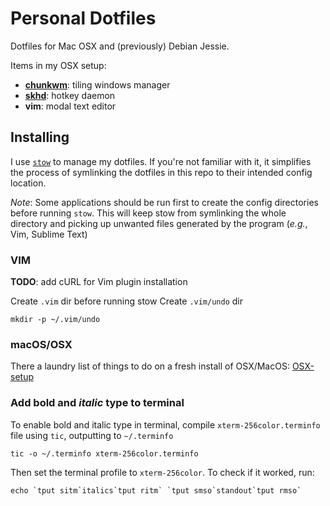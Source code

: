 # Personal Dotfiles
Dotfiles for Mac OSX and (previously) Debian Jessie.

Items in my OSX setup:

* [**chunkwm**](https://github.com/koekeishiya/chunkwm): tiling windows manager
* [**skhd**](https://github.com/koekeishiya/skhd): hotkey daemon
* **vim**: modal text editor

## Installing
I use [`stow`](https://www.gnu.org/software/stow/) to manage my dotfiles. If you're not familiar with it, it simplifies the process of symlinking the dotfiles in this repo to their intended config location.

_Note_: Some applications should be run first to create the config directories before running `stow`. This will keep stow from symlinking the whole directory and picking up unwanted files generated by the program (_e.g._, Vim, Sublime Text)

### VIM
**TODO**: add cURL for Vim plugin installation

Create `.vim` dir before running stow
Create `.vim/undo` dir

```
mkdir -p ~/.vim/undo
```

### macOS/OSX
There a laundry list of things to do on a fresh install of OSX/MacOS:
[OSX-setup](OSX-setup.md)

### Add **bold** and _italic_ type to terminal
To enable bold and italic type in terminal, compile `xterm-256color.terminfo` file using `tic`, outputting to `~/.terminfo`
```
tic -o ~/.terminfo xterm-256color.terminfo
```

Then set the terminal profile to `xterm-256color`. To check if it worked, run:
```
echo `tput sitm`italics`tput ritm` `tput smso`standout`tput rmso`
```
